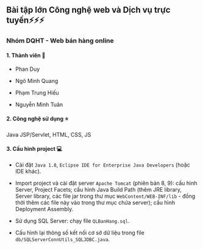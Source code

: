 ## Bài tập lớn Công nghệ web và Dịch vụ trực tuyến:zap::zap::zap:

### Nhóm DQHT - Web bán hàng online 

#### 1. Thành viên :pencil:

- Phan Duy

- Ngô Minh Quang

- Phạm Trung Hiếu

- Nguyễn Minh Tuân

#### 2. Công nghệ sử dụng :star:

Java JSP/Servlet, HTML, CSS, JS

#### 3. Cấu hình project :computer:

- Cài đặt ```Java 1.8```, ```Eclipse IDE for Enterprise Java Developers``` (hoặc IDE khác).

- Import project và cài đặt server ```Apache Tomcat``` (phiên bản 8, 9): cấu hình Server, Project Facets; cấu hình Java Build Path (thêm JRE library, Server library, các file jar trong thư mục ```WebContent/WEB-INF/lib``` - đồng thời thêm các file này vào trong thư mục chứa server); cấu hình Deployment Assembly.

- Sử dụng SQL Server: chạy file ```QLBanHang.sql```.

- Cấu hình lại thông số kết nối cơ sở dữ liệu trong file ```db/SQLServerConnUtils_SQLJDBC.java```.






